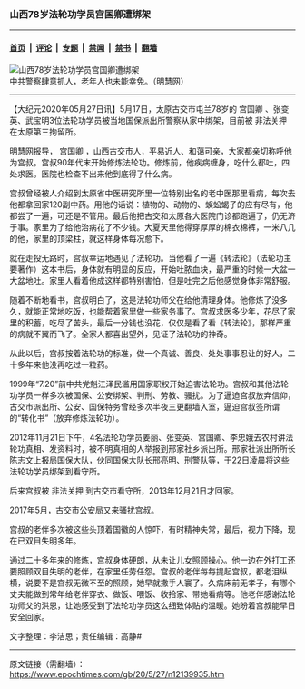 ### 山西78岁法轮功学员宫国卿遭绑架

---

#### [首页](../../../..?n12139935) &nbsp;|&nbsp; [评论](../../../../../epoch-comment?n12139935) &nbsp;|&nbsp; [专题](../../../../../epoch-special?n12139935) &nbsp;|&nbsp; [禁闻](../../../../../epoch-news?n12139935) &nbsp;|&nbsp; [禁书](../../../../../books?n12139935) &nbsp;|&nbsp; [翻墙](https://github.com/gfw-breaker/nogfw/blob/master/README.md?n12139935)


<div><img alt="山西78岁法轮功学员宫国卿遭绑架" class="attachment-djy_600_400 size-djy_600_400 wp-post-image" src="https://i.epochtimes.com/assets/uploads/2020/05/1-180-600x370-2-600x370.jpg"/>
<div class="caption">
 中共警察肆意抓人，老年人也未能幸免。（明慧网）
</div></div><hr/><div class="post_content" id="artbody" itemprop="articleBody">
 <!-- article content begin -->
 <p>
  【大纪元2020年05月27日讯】5月17日，太原古交市屯兰78岁的
  <ok href="https://www.epochtimes.com/gb/tag/%E5%AE%AB%E5%9B%BD%E5%8D%BF.html">
   宫国卿
  </ok>
  、张变英、武宝明3位法轮功学员被当地国保派出所警察从家中绑架，目前被
  <ok href="https://www.epochtimes.com/gb/tag/%E9%9D%9E%E6%B3%95%E5%85%B3%E6%8A%BC.html">
   非法关押
  </ok>
  在太原第三拘留所。
 </p>
 <p>
  明慧网报导，
  <ok href="https://www.epochtimes.com/gb/tag/%E5%AE%AB%E5%9B%BD%E5%8D%BF.html">
   宫国卿
  </ok>
  ，山西古交市人，平易近人、和蔼可亲，大家都亲切称呼他为宫叔。宫叔90年代末开始修炼法轮功。修炼前，他疾病缠身，吃什么都吐，四处求医。医院也检查不出来他到底得了什么病。
 </p>
 <p>
  宫叔曾经被人介绍到太原省中医研究所里一位特别出名的老中医那里看病，每次去他都拿回家120副中药。用他的话说：植物的、动物的、蜈蚣蝎子的应有尽有，他都尝了一遍，可还是不管用。最后他把古交和太原各大医院门诊都跑遍了，仍无济于事。家里为了给他治病花了不少钱。大夏天里他得穿厚厚的棉衣棉裤，一米八几的他，家里的顶梁柱，就这样身体每况愈下。
 </p>
 <p>
  就在走投无路时，宫叔幸运地遇见了法轮功。当他看了一遍《转法轮》（法轮功主要著作）这本书后，身体就有明显的反应，开始吐脓血块，最严重的时候一大盆一大盆地吐。家里人看着他成这样都特别害怕，但是吐完之后他感觉身体非常舒服。
 </p>
 <p>
  随着不断地看书，宫叔明白了，这是法轮功师父在给他清理身体。他修炼了没多久，就能正常地吃饭，也能帮着家里做一些家务事了。宫叔求医多少年，花尽了家里的积蓄，吃尽了苦头，最后一分钱也没花，仅仅是看了看《转法轮》，那样严重的病就不翼而飞了。全家人都喜出望外，见证了法轮功的神奇。
 </p>
 <p>
  从此以后，宫叔按着法轮功的标准，做一个真诚、善良、处处事事忍让的好人，二十多年来他没再吃过一粒药。
 </p>
 <p>
  1999年“7.20”前中共党魁江泽民滥用国家职权开始迫害法轮功。宫叔和其他法轮功学员一样多次被国保、公安绑架、判刑、劳教、骚扰。为了逼迫宫叔放弃信仰，古交市派出所、公安、国保特务曾经多次半夜三更翻墙入室，逼迫宫叔签所谓的“转化书”（放弃修炼法轮功）。
 </p>
 <p>
  2012年11月21日下午，4名法轮功学员姜丽、张变英、宫国卿、李忠娥去农村讲法轮功真相、发资料时，被不明真相的人举报到邢家社乡派出所。邢家社派出所所长陈志文上报局国保大队，伙同国保大队长邢亮明、刑警队等，于22日凌晨将这些法轮功学员绑架到看守所。
 </p>
 <p>
  后来宫叔被
  <ok href="https://www.epochtimes.com/gb/tag/%E9%9D%9E%E6%B3%95%E5%85%B3%E6%8A%BC.html">
   非法关押
  </ok>
  到古交市看守所，2013年12月21日才回家。
 </p>
 <p>
  2017年5月，古交市公安局又来骚扰宫叔。
 </p>
 <p>
  宫叔的老伴多次被这些头顶着国徽的人惊吓，有时精神失常，最后，视力下降，现在已双目失明多年。
 </p>
 <p>
  通过二十多年来的修炼，宫叔身体硬朗，从未让儿女照顾操心。他一边在外打工还要照顾双目失明的老伴，在家里任劳任怨。宫叔的老伴每每提起宫叔，都老泪纵横，说要不是宫叔无微不至的照顾，她早就撒手人寰了。久病床前无孝子，有哪个丈夫能做到常年给老伴穿衣、做饭、喂饭、收拾家、带她看病等。他老伴感谢法轮功师父的洪恩，让她感受到了法轮功学员这么细致体贴的温暖。她盼着宫叔能早日安全回家。
 </p>
 <p>
  文字整理：李洁思；责任编辑：高静#
 </p>
 <!-- article content end -->
 <div id="below_article_ad">
 </div>
</div>


---

原文链接（需翻墙）：https://www.epochtimes.com/gb/20/5/27/n12139935.htm